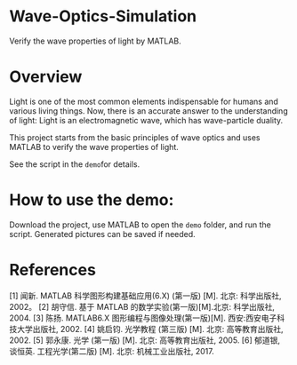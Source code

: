 # Wave-Optics-Simulation
 Verify the wave properties of light by MATLAB.



# Overview

Light is one of the most common elements indispensable for humans and various living things. Now, there is an accurate answer to the understanding of light: Light is an electromagnetic wave, which has wave-particle duality.

This project starts from the basic principles of wave optics and uses MATLAB to verify the wave properties of light.

See the script in the `demo`for details.

# How to use the demo:

Download the project, use MATLAB to open the `demo` folder, and run the script.
Generated pictures can be saved if needed.

# References

[1] 闻新. MATLAB 科学图形构建基础应用(6.X) (第一版) [M]. 北京: 科学出版社, 2002。
[2] 胡守信. 基于 MATLAB 的数学实验(第一版)[M].北京: 科学出版社, 2004.
[3] 陈扬. MATLAB6.X 图形编程与图像处理(第一版)[M]. 西安:西安电子科技大学出版社,
2002.
[4] 姚启钧. 光学教程 (第三版) [M]. 北京: 高等教育出版社, 2002.
[5] 郭永康. 光学 (第一版) [M]. 北京: 高等教育出版社, 2005.
[6] 郁道银, 谈恒英. 工程光学(第二版) [M]. 北京: 机械工业出版社, 2017.